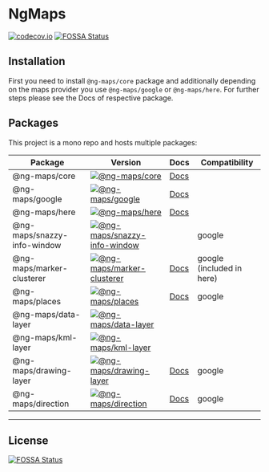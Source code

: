 # NgMaps

[![codecov.io](https://codecov.io/github/ng-maps/ng-maps/coverage.svg?branch=master)](https://codecov.io/github/ng-maps/ng-maps?branch=master)
[![FOSSA Status](https://app.fossa.com/api/projects/git%2Bgithub.com%2Fng-maps%2Fng-maps.svg?type=shield)](https://app.fossa.com/projects/git%2Bgithub.com%2Fng-maps%2Fng-maps?ref=badge_shield)

## Installation

First you need to install `@ng-maps/core` package and additionally depending on the maps provider you use `@ng-maps/google` or `@ng-maps/here`.
For further steps please see the Docs of respective package.

## Packages

This project is a mono repo and hosts multiple packages:

| Package                     | Version                                                                                                                                                   | Docs                                                          | Compatibility             |
| --------------------------- | --------------------------------------------------------------------------------------------------------------------------------------------------------- |---------------------------------------------------------------| ------------------------- |
| @ng-maps/core               | [![@ng-maps/core](https://img.shields.io/npm/v/@ng-maps/core.svg)](https://www.npmjs.com/package/@ng-maps/core)                                           | [Docs](https://ng-maps.github.io/core/index.html)             |
| @ng-maps/google             | [![@ng-maps/google](https://img.shields.io/npm/v/@ng-maps/google.svg)](https://www.npmjs.com/package/@ng-maps/google)                                     | [Docs](https://ng-maps.github.io/google/index.html)           |
| @ng-maps/here               | [![@ng-maps/here](https://img.shields.io/npm/v/@ng-maps/here.svg)](https://www.npmjs.com/package/@ng-maps/here)                                           | [Docs](https://ng-maps.github.io/here/index.html)             |
| @ng-maps/snazzy-info-window | [![@ng-maps/snazzy-info-window](https://img.shields.io/npm/v/@ng-maps/snazzy-info-window.svg)](https://www.npmjs.com/package/@ng-maps/snazzy-info-window) |                                                               | google                    |
| @ng-maps/marker-clusterer   | [![@ng-maps/marker-clusterer](https://img.shields.io/npm/v/@ng-maps/marker-clusterer.svg)](https://www.npmjs.com/package/@ng-maps/marker-clusterer)       | [Docs](https://ng-maps.github.io/marker-clusterer/index.html) | google (included in here) |
| @ng-maps/places             | [![@ng-maps/places](https://img.shields.io/npm/v/@ng-maps/places.svg)](https://www.npmjs.com/package/@ng-maps/places)                                     | [Docs](https://ng-maps.github.io/places/index.html)           | google                    |
| @ng-maps/data-layer         | [![@ng-maps/data-layer](https://img.shields.io/npm/v/@ng-maps/data-layer.svg)](https://www.npmjs.com/package/@ng-maps/data-layer)                         |
| @ng-maps/kml-layer          | [![@ng-maps/kml-layer](https://img.shields.io/npm/v/@ng-maps/kml-layer.svg)](https://www.npmjs.com/package/@ng-maps/kml-layer)                            |
| @ng-maps/drawing-layer      | [![@ng-maps/drawing-layer](https://img.shields.io/npm/v/@ng-maps/drawing-layer.svg)](https://www.npmjs.com/package/@ng-maps/drawing-layer)                | [Docs](https://ng-maps.github.io/drawing-layer/index.html)    | google                    |
| @ng-maps/direction          | [![@ng-maps/direction](https://img.shields.io/npm/v/@ng-maps/direction.svg)](https://www.npmjs.com/package/@ng-maps/direction)                            | [Docs](https://ng-maps.github.io/direction/index.html)        | google                    |

---

## License

[![FOSSA Status](https://app.fossa.com/api/projects/git%2Bgithub.com%2Fng-maps%2Fng-maps.svg?type=large)](https://app.fossa.com/projects/git%2Bgithub.com%2Fng-maps%2Fng-maps?ref=badge_large)
